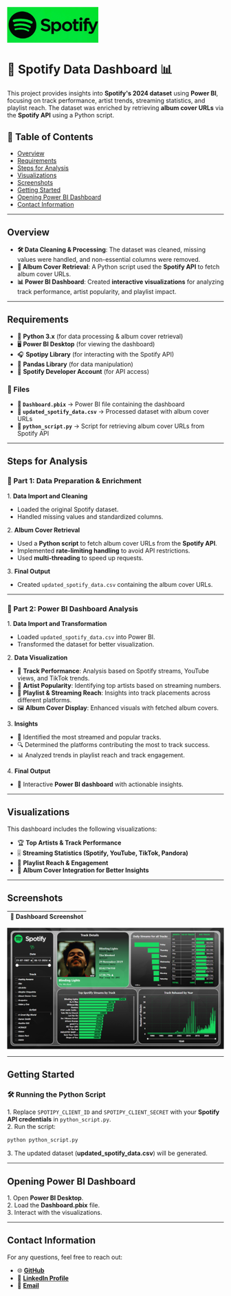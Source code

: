 
<img src="https://github.com/ashu-kudesiya/Spotify_Data_Dashboard/blob/main/Spotify%20Data/Image%20Templates/Image%20(6).png" width="212">

# 🎵 Spotify Data Dashboard 📊  

This project provides insights into **Spotify's 2024 dataset** using **Power BI**, focusing on track performance, artist trends, streaming statistics, and playlist reach. The dataset was enriched by retrieving **album cover URLs** via the **Spotify API** using a Python script.  

## 📌 Table of Contents  
- [Overview](#overview)  
- [Requirements](#requirements)  
- [Steps for Analysis](#steps-for-analysis)  
- [Visualizations](#visualizations)  
- [Screenshots](#screenshots)  
- [Getting Started](#getting-started)  
- [Opening Power BI Dashboard](#opening-power-bi-dashboard)  
- [Contact Information](#contact-information)  

---

## Overview  

- **🛠 Data Cleaning & Processing**: The dataset was cleaned, missing values were handled, and non-essential columns were removed.  
- **🎨 Album Cover Retrieval**: A Python script used the **Spotify API** to fetch album cover URLs.  
- **📊 Power BI Dashboard**: Created **interactive visualizations** for analyzing track performance, artist popularity, and playlist impact.  

---

## Requirements  

- 🐍 **Python 3.x** (for data processing & album cover retrieval)  
- 🖥 **Power BI Desktop** (for viewing the dashboard)  
- 🎧 **Spotipy Library** (for interacting with the Spotify API)  
- 📑 **Pandas Library** (for data manipulation)  
- 🔑 **Spotify Developer Account** (for API access)  

### 📂 Files  
- **📌 `Dashboard.pbix`** → Power BI file containing the dashboard  
- **📁 `updated_spotify_data.csv`** → Processed dataset with album cover URLs  
- **📜 `python_script.py`** → Script for retrieving album cover URLs from Spotify API  

---

## Steps for Analysis  

### 🎯 Part 1: Data Preparation & Enrichment  

1️. **Data Import and Cleaning**  
   - Loaded the original Spotify dataset.  
   - Handled missing values and standardized columns.  

2️. **Album Cover Retrieval**  
   - Used a **Python script** to fetch album cover URLs from the **Spotify API**.  
   - Implemented **rate-limiting handling** to avoid API restrictions.  
   - Used **multi-threading** to speed up requests.  

3️. **Final Output**  
   - Created `updated_spotify_data.csv` containing the album cover URLs.  

---

### 🎵 Part 2: Power BI Dashboard Analysis  

1️. **Data Import and Transformation**  
   - Loaded `updated_spotify_data.csv` into Power BI.  
   - Transformed the dataset for better visualization.  

2️. **Data Visualization**  
   - 🎤 **Track Performance**: Analysis based on Spotify streams, YouTube views, and TikTok trends.  
   - 🌟 **Artist Popularity**: Identifying top artists based on streaming numbers.  
   - 📢 **Playlist & Streaming Reach**: Insights into track placements across different platforms.  
   - 🖼 **Album Cover Display**: Enhanced visuals with fetched album covers.  

3️. **Insights**  
   - 📌 Identified the most streamed and popular tracks.  
   - 🔍 Determined the platforms contributing the most to track success.  
   - 📊 Analyzed trends in playlist reach and track engagement.  

4️. **Final Output**  
   - 🎯 Interactive **Power BI dashboard** with actionable insights.  

---

## Visualizations  

This dashboard includes the following visualizations:  

- 🏆 **Top Artists & Track Performance**  
- 🎚 **Streaming Statistics (Spotify, YouTube, TikTok, Pandora)**  
- 🎼 **Playlist Reach & Engagement**  
- 🎨 **Album Cover Integration for Better Insights**  

---

## Screenshots  
|🎵 Dashboard Screenshot |
|--------------|
![🎵 Dashboard Screenshot](https://github.com/ashu-kudesiya/Spotify_Data_Dashboard/blob/main/Screenshot/Dashboard%20Screenshot.png)  

---

## Getting Started  

### 🛠 Running the Python Script  
1️.  Replace `SPOTIPY_CLIENT_ID` and `SPOTIPY_CLIENT_SECRET` with your **Spotify API credentials** in `python_script.py`.  
2️.  Run the script:  
   ```bash
   python python_script.py
   ```
3️. The updated dataset (**updated_spotify_data.csv**) will be generated.

---

## Opening Power BI Dashboard  
1️. Open **Power BI Desktop**.  
2️. Load the **Dashboard.pbix** file.  
3️. Interact with the visualizations.  

---

## Contact Information  

For any questions, feel free to reach out:  

- 🌐 [**GitHub**](https://github.com/ashu-kudesiya)  
- 💼 [**LinkedIn Profile**](https://www.linkedin.com/in/himanshu-kudesiya)  
- 📧 [**Email**](mailto:himanshu.kudesiya@gmail.com)  
